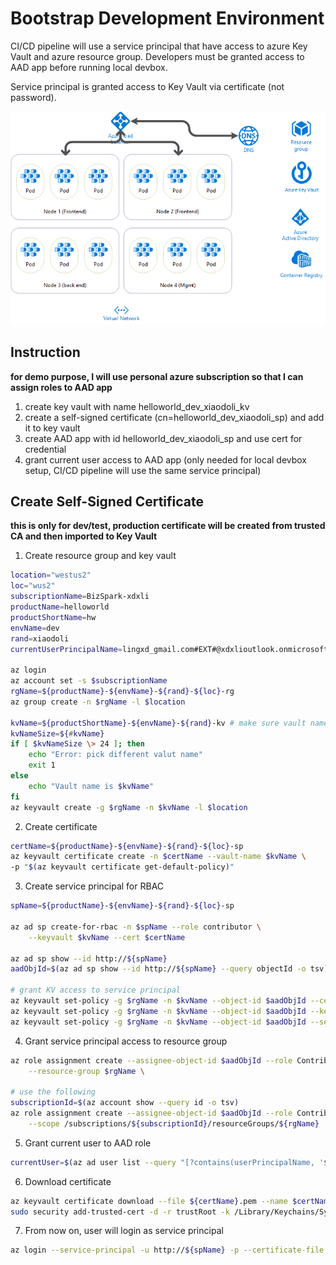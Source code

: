 # Bootstrap Development Environment

CI/CD pipeline will use a service principal that have access to azure Key Vault and azure resource group. Developers must be granted access to AAD app before running local devbox.

Service principal is granted access to Key Vault via certificate (not password).

![layout](env.png)

## Instruction

__for demo purpose, I will use personal azure subscription so that I can assign roles to AAD app__

1. create key vault with name helloworld_dev_xiaodoli_kv
2. create a self-signed certificate (cn=helloworld_dev_xiaodoli_sp) and add it to key vault
3. create AAD app with id helloworld_dev_xiaodoli_sp and use cert for credential
4. grant current user access to AAD app (only needed for local devbox setup, CI/CD pipeline will use the same service principal)

## Create Self-Signed Certificate

__this is only for dev/test, production certificate will be created from trusted CA and then imported to Key Vault__

1. Create resource group and key vault 
``` bash
location="westus2"
loc="wus2"
subscriptionName=BizSpark-xdxli
productName=helloworld
productShortName=hw
envName=dev
rand=xiaodoli
currentUserPrincipalName=lingxd_gmail.com#EXT#@xdxlioutlook.onmicrosoft.com

az login
az account set -s $subscriptionName
rgName=${productName}-${envName}-${rand}-${loc}-rg
az group create -n $rgName -l $location

kvName=${productShortName}-${envName}-${rand}-kv # make sure vault name length <= 24
kvNameSize=${#kvName}
if [ $kvNameSize \> 24 ]; then 
    echo "Error: pick different valut name"
    exit 1
else 
    echo "Vault name is $kvName"
fi
az keyvault create -g $rgName -n $kvName -l $location
```

2. Create certificate
``` bash
certName=${productName}-${envName}-${rand}-${loc}-sp
az keyvault certificate create -n $certName --vault-name $kvName \
-p "$(az keyvault certificate get-default-policy)"

```

3. Create service principal for RBAC
``` bash
spName=${productName}-${envName}-${rand}-${loc}-sp

az ad sp create-for-rbac -n $spName --role contributor \
    --keyvault $kvName --cert $certName 

az ad sp show --id http://${spName}
aadObjId=$(az ad sp show --id http://${spName} --query objectId -o tsv)

# grant KV access to service principal
az keyvault set-policy -g $rgName -n $kvName --object-id $aadObjId --certificate-permissions list get create delete update
az keyvault set-policy -g $rgName -n $kvName --object-id $aadObjId --key-permissions list get create delete update
az keyvault set-policy -g $rgName -n $kvName --object-id $aadObjId --secret-permissions list get create delete update
```

4. Grant service principal access to resource group 
``` bash
az role assignment create --assignee-object-id $aadObjId --role Contributor \
    --resource-group $rgName \

# use the following 
subscriptionId=$(az account show --query id -o tsv)
az role assignment create --assignee-object-id $aadObjId --role Contributor \
    --scope /subscriptions/${subscriptionId}/resourceGroups/${rgName}
```

5. Grant current user to AAD role
``` bash
currentUser=$(az ad user list --query "[?contains(userPrincipalName, '${currentUserPrincipalName}')]")

```

6. Download certificate
``` bash
az keyvault certificate download --file ${certName}.pem --name $certName --vault-name $kvName --encoding PEM 
sudo security add-trusted-cert -d -r trustRoot -k /Library/Keychains/System.keychains/System.keychain ${certName}.pem
```

7. From now on, user will login as service principal 
``` bash
az login --service-principal -u http://${spName} -p --certificate-file ${certName}.pem
```